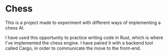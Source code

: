# Chess

This is a project made to experiment with different ways of implementing a chess AI.

I have used this opportunity to practice writing code in Rust, which is where I've implemented the chess engine. I have paired it with a backend tool
called Cargo, in order to communicate the move to the front-end.
